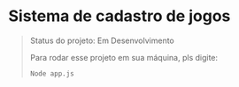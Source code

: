 <h1>Sistema de cadastro de jogos</h1>

>Status do projeto: Em Desenvolvimento
>
>Para rodar esse projeto em sua máquina, pls digite:
>```
>Node app.js
>```
